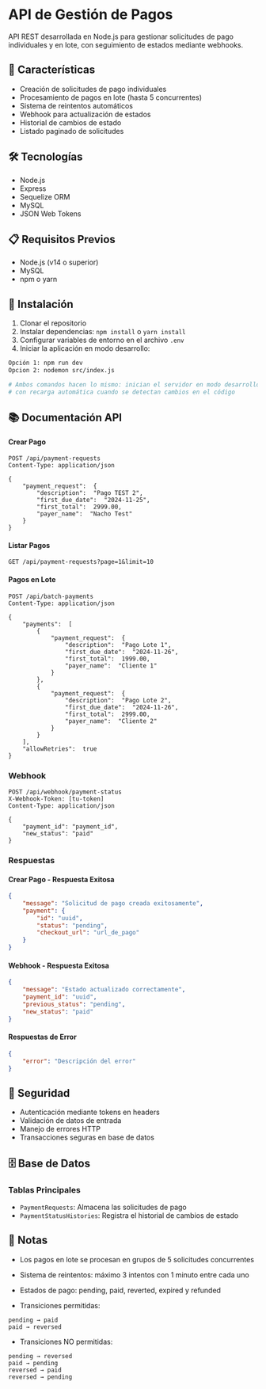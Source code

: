 
# API de Gestión de Pagos

API REST desarrollada en Node.js para gestionar solicitudes de pago individuales y en lote, con seguimiento de estados mediante webhooks.

## 🚀 Características

- Creación de solicitudes de pago individuales
- Procesamiento de pagos en lote (hasta 5 concurrentes)
- Sistema de reintentos automáticos
- Webhook para actualización de estados
- Historial de cambios de estado
- Listado paginado de solicitudes

## 🛠 Tecnologías

- Node.js
- Express
- Sequelize ORM
- MySQL
- JSON Web Tokens

## 📋 Requisitos Previos

- Node.js (v14 o superior)
- MySQL
- npm o yarn

## 🔧 Instalación

1. Clonar el repositorio
2. Instalar dependencias: `npm install` o `yarn install`
3. Configurar variables de entorno en el archivo `.env`
4. Iniciar la aplicación en modo desarrollo:

```bash
Opción 1: npm run dev
Opcion 2: nodemon src/index.js

# Ambos comandos hacen lo mismo: inician el servidor en modo desarrollo
# con recarga automática cuando se detectan cambios en el código
```

## 📚 Documentación API

#### Crear Pago
```
POST /api/payment-requests
Content-Type: application/json

{
    "payment_request":  {
        "description":  "Pago TEST 2",
        "first_due_date":  "2024-11-25",
        "first_total":  2999.00,
        "payer_name":  "Nacho Test"
    }
}
```

#### Listar Pagos
```
GET /api/payment-requests?page=1&limit=10
```

#### Pagos en Lote

```
POST /api/batch-payments
Content-Type: application/json

{
    "payments":  [
        {
            "payment_request":  {
                "description":  "Pago Lote 1",
                "first_due_date":  "2024-11-26",
                "first_total":  1999.00,
                "payer_name":  "Cliente 1"
            }
        },
        {
            "payment_request":  {
                "description":  "Pago Lote 2",
                "first_due_date":  "2024-11-26",
                "first_total":  2999.00,
                "payer_name":  "Cliente 2"
            }
        }
    ],
    "allowRetries":  true
}
```

### Webhook
```
POST /api/webhook/payment-status
X-Webhook-Token: [tu-token]
Content-Type: application/json

{
    "payment_id": "payment_id",
    "new_status": "paid"
}
```

### Respuestas

#### Crear Pago - Respuesta Exitosa
```json
{
    "message": "Solicitud de pago creada exitosamente",
    "payment": {
        "id": "uuid",
        "status": "pending",
        "checkout_url": "url_de_pago"
    }
}
```

#### Webhook - Respuesta Exitosa
```json
{
    "message": "Estado actualizado correctamente",
    "payment_id": "uuid",
    "previous_status": "pending",
    "new_status": "paid"
}
```

#### Respuestas de Error
```json
{
    "error": "Descripción del error"
}
```

## 🔐 Seguridad

- Autenticación mediante tokens en headers
- Validación de datos de entrada
- Manejo de errores HTTP
- Transacciones seguras en base de datos

## 🗄️ Base de Datos

### Tablas Principales

-  `PaymentRequests`: Almacena las solicitudes de pago
-  `PaymentStatusHistories`: Registra el historial de cambios de estado

## 📝 Notas

- Los pagos en lote se procesan en grupos de 5 solicitudes concurrentes
- Sistema de reintentos: máximo 3 intentos con 1 minuto entre cada uno
- Estados de pago: pending,  paid, reverted, expired y refunded

- Transiciones permitidas:
```
pending → paid
paid → reversed
```
- Transiciones NO permitidas:
```
pending → reversed
paid → pending
reversed → paid
reversed → pending
```